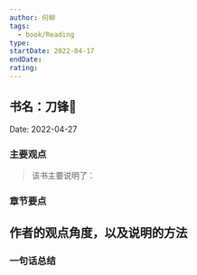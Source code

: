 ```yaml
---
author: 何柳
tags:
  - book/Reading
type: 
startDate: 2022-04-17
endDate: 
rating: 
---
```


## 书名：刀锋📖
 
Date: 2022-04-27 

### 主要观点
> 该书主要说明了：


### 章节要点
**作者的观点角度，以及说明的方法**
-


### 一句话总结





